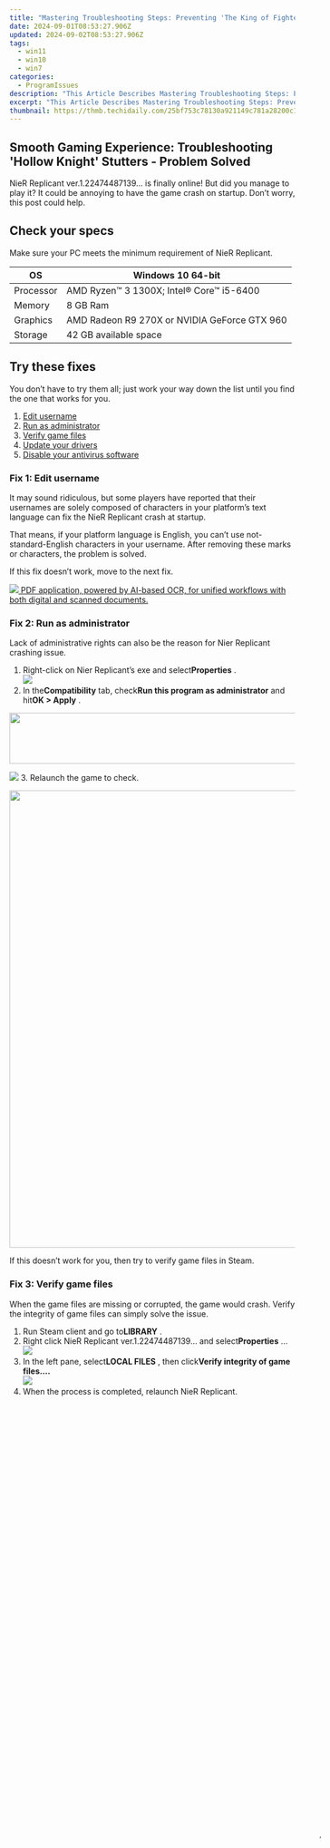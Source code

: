 ```yaml
---
title: "Mastering Troubleshooting Steps: Preventing 'The King of Fighters XV' From Abruptly Closing During Your PC Battles"
date: 2024-09-01T08:53:27.906Z
updated: 2024-09-02T08:53:27.906Z
tags:
  - win11
  - win10
  - win7
categories:
  - ProgramIssues
description: "This Article Describes Mastering Troubleshooting Steps: Preventing 'The King of Fighters XV' From Abruptly Closing During Your PC Battles"
excerpt: "This Article Describes Mastering Troubleshooting Steps: Preventing 'The King of Fighters XV' From Abruptly Closing During Your PC Battles"
thumbnail: https://thmb.techidaily.com/25bf753c78130a921149c781a28200c1963f284bc6d075e275272bdd4200ee96.jpg
---
```


## Smooth Gaming Experience: Troubleshooting 'Hollow Knight' Stutters - Problem Solved

NieR Replicant ver.1.22474487139… is finally online! But did you manage to play it? It could be annoying to have the game crash on startup. Don’t worry, this post could help.

## Check your specs

Make sure your PC meets the minimum requirement of NieR Replicant.

| OS        | Windows 10 64-bit                            |
| --------- | -------------------------------------------- |
| Processor | AMD Ryzen™ 3 1300X; Intel® Core™ i5-6400     |
| Memory    | 8 GB Ram                                     |
| Graphics  | AMD Radeon R9 270X or NVIDIA GeForce GTX 960 |
| Storage   | 42 GB available space                        |

## Try these fixes

 You don’t have to try them all; just work your way down the list until you find the one that works for you.

1. [Edit username](https://tools.techidaily.com/drivereasy/download/)
2. [Run as administrator](https://tools.techidaily.com/drivereasy/download/)
3. [Verify game files](https://tools.techidaily.com/drivereasy/download/)
4. [Update your drivers](https://tools.techidaily.com/drivereasy/download/)
5. [Disable your antivirus software](https://tools.techidaily.com/drivereasy/download/)

### Fix 1: Edit username

 It may sound ridiculous, but some players have reported that their usernames are solely composed of characters in your platform’s text language can fix the NieR Replicant crash at startup.

 That means, if your platform language is English, you can’t use not-standard-English characters in your username. After removing these marks or characters, the problem is solved.

If this fix doesn’t work, move to the next fix.

<!-- affiliate ads begin -->
<a href="https://checkout.abbyy.com/order/checkout.php?PRODS=39254549&QTY=1&AFFILIATE=108875&CART=1"> <img src="https://secure.avangate.com/images/merchant/0e5fb5c76fca16adbee503c9aff393cd/products/8_FR-Badges-NEW-FR-Standard-16-WIN-200.png" border="0"> PDF application, powered by AI-based OCR, for unified workflows with both digital and scanned documents. </a>
<!-- affiliate ads end -->
### Fix 2: Run as administrator

 Lack of administrative rights can also be the reason for Nier Replicant crashing issue.

1. Right-click on Nier Replicant’s exe and select**Properties** .  
![](https://images.drivereasy.com/wp-content/uploads/2019/10/properties-1.jpg)
2. In the**Compatibility** tab, check**Run this program as administrator** and hit**OK > Apply** .  
<!-- affiliate ads begin -->
<a href="https://arkmc.pxf.io/c/5597632/427477/5172" target="_top" id="427477"><img src="//a.impactradius-go.com/display-ad/5172-427477" border="0" alt="" width="728" height="90"/></a><img height="0" width="0" src="https://arkmc.pxf.io/i/5597632/427477/5172" style="position:absolute;visibility:hidden;" border="0" />
<!-- affiliate ads end -->
![](https://images.drivereasy.com/wp-content/uploads/2021/03/run-as-administrator-2.jpg)
3. Relaunch the game to check.
<!-- affiliate ads begin -->
<a href="https://atezr.pxf.io/c/5597632/2018605/18496" target="_top" id="2018605"><img src="//a.impactradius-go.com/display-ad/18496-2018605" border="0" alt="" width="798" height="807"/></a><img height="0" width="0" src="https://imp.pxf.io/i/5597632/2018605/18496" style="position:absolute;visibility:hidden;" border="0" />
<!-- affiliate ads end -->

 If this doesn’t work for you, then try to verify game files in Steam.

### Fix 3: Verify game files

 When the game files are missing or corrupted, the game would crash. Verify the integrity of game files can simply solve the issue.

1. Run Steam client and go to**LIBRARY** .
2. Right click NieR Replicant ver.1.22474487139… and select**Properties** …  
![](https://images.drivereasy.com/wp-content/uploads/2021/04/verify-nier-1.jpg)
3. In the left pane, select**LOCAL FILES** , then click**Verify integrity of game files….**  
![](https://images.drivereasy.com/wp-content/uploads/2021/04/verify-nier-2.jpg)
4. When the process is completed, relaunch NieR Replicant.
<!-- affiliate ads begin -->
<span id="1793213">
					<video width="1080" height="1620" style="cursor:pointer"
           poster="//a.impactradius-go.com/display-clicktoplayimage/1793213.jpeg"
           onclick="if(!this.playClicked){this.play();this.setAttribute('controls',true);this.playClicked=true;}">
	   <source src="//a.impactradius-go.com/display-ad/19135-1793213">
	   <img src="//a.impactradius-go.com/display-clicktoplayimage/1793213.jpeg" style="border: none; height: 100%; width: 100%; object-fit: contain">
	</video>
	<div style="width:1080px;text-align:center"><a href="javascript:window.open(decodeURIComponent('https%3A%2F%2Ftinyland.pxf.io%2Fc%2F5597632%2F1793213%2F19135'), '_blank');void(0);">Click here</a></div>
</span>
<img height="0" width="0" src="https://imp.pxf.io/i/5597632/1793213/19135" style="position:absolute;visibility:hidden;" border="0" />
<!-- affiliate ads end -->

If this fix doesn’t bring luck, take a look at the next one below.

<!-- affiliate ads begin -->
<a href="https://store.revouninstaller.com/order/checkout.php?PRODS=27889512&QTY=1&AFFILIATE=108875&CART=1"><img src="https://secure.avangate.com/images/merchant/4282ec8de8c9be897e7aff4aa231b1a4/728__90.jpg" border="0"></a>
<!-- affiliate ads end -->
### Fix 4: Update your drivers

 One of the most common causes of games crashing is you’re using outdated or corrupted drivers. You need to make sure your drivers are fully up-to-date so that you’re able to enjoy one of the best AAA titles in 2021.

There are mainly two ways you can update the graphics driver:

**Option 1 – Manually** – Graphics card manufacturers will roll out graphics drivers optimized for the latest titles on a regular basis. You can download the most recent correct driver from their websites ( **[AMD](https://www.amd.com/en/support)**  or **[NVIDIA](https://www.nvidia.com/Download/index.aspx)**  ) and install it manually.

**Option 2 – Automatically (Recommended)** – If you don’t have the time, patience or computer skills to update your video driver manually, you can, instead, do it automatically with **[Driver Easy](https://tools.techidaily.com/drivereasy/download/)**  . Driver Easy will automatically recognize your system and find the correct drivers for your exact GPU, and your Windows version, and it will download and install them correctly:

1. **[Download](https://tools.techidaily.com/drivereasy/download/)**  and install Driver Easy.
2. Run Driver Easy and click the **Scan Now** button. Driver Easy will then scan your computer and detect any problem drivers.  
![update graphics driver for hitman 3](https://images.drivereasy.com/wp-content/uploads/2021/01/update-graphics-driver-de-1.jpg)
3. Click the **Update** button next to the flagged graphics driver to automatically download the correct version of that driver, then you can manually install it (you can do this with the FREE version).  

 Or click **Update All** to automatically download and install the correct version of all the drivers that are missing or out of date on your system. (This requires the **[Pro version](https://tools.techidaily.com/drivereasy/download/)**  which comes with full support and a 30-day money back guarantee. You’ll be prompted to upgrade when you click **Update All** .)  
![update graphics driver for hitman 3](https://images.drivereasy.com/wp-content/uploads/2021/01/update-graphics-driver-de-2.jpg)

**The Pro version of Driver Easy** comes with full technical support.  
 If you need assistance, please contact **Driver Easy’s support team** at **[support@drivereasy.com](https://tools.techidaily.com/drivereasy/download/) .**

 Restart your PC after drivers are updated, then relaunch the game to check.

 If the latest drivers doesn’t solve the issue, move to the next fix.

<!-- affiliate ads begin -->
<a href="https://mindmanager.sjv.io/c/5597632/1787667/20231" target="_top" id="1787667"><img src="//a.impactradius-go.com/display-ad/20231-1787667" border="0" alt="" width="728" height="90"/></a><img height="0" width="0" src="https://imp.pxf.io/i/5597632/1787667/20231" style="position:absolute;visibility:hidden;" border="0" />
<!-- affiliate ads end -->
### Fix 5: Disable your antivirus software

 It’s possible that your anti-virus/Windows Security is interfering with NieR Replicant. When they block part of game files, there’ll be crashes. Therefore, disable real-time protection temporarily or make an exception for the game in the antivirus software would fix the issue.

Here’s how to disable Windows Security temporarily.

1. Press the**Windows logo key and I** together on your keyboard to open Windows Settings. Click**Update & Security** .  
![update & security](https://images.drivereasy.com/wp-content/uploads/2020/10/update-security-2.jpg)
2. Select**Windows Security** in the left pane, and click**Virus & threat protection** .  
![](https://images.drivereasy.com/wp-content/uploads/2020/09/5-2-5.jpg)
3. Click**Manage settings** .  
![](https://images.drivereasy.com/wp-content/uploads/2020/09/5-3-4.jpg)
4. Turn off Real-time protection.  
<!-- affiliate ads begin -->
<a href="https://purchase.swifdoo.com/order/checkout.php?PRODS=40002580&QTY=1&AFFILIATE=108875&CART=1"><img src="https://secure.avangate.com/images/merchant/8b932759a5a04ddb34bf79e3f9072e4b/products/3_Product%20box%20white-1024x1024.png" border="0">SwifDoo PDF 2-Year Plan</a>
<!-- affiliate ads end -->
![](https://images.drivereasy.com/wp-content/uploads/2020/09/5-4-2.jpg)

Relaunch NieR Replicant and check if it’s running properly.

 If this method doesn’t work for you, enable your antivirus software or Windows Security as soon as possible.

---

 Hopefully, this post help you solve the issue and you can enjoy NieR Replicant. If you have any problems or ideas, feel free to leave them in the comments.

<ins class="adsbygoogle"
     style="display:block"
     data-ad-format="autorelaxed"
     data-ad-client="ca-pub-7571918770474297"
     data-ad-slot="1223367746"></ins>



<ins class="adsbygoogle"
     style="display:block"
     data-ad-client="ca-pub-7571918770474297"
     data-ad-slot="8358498916"
     data-ad-format="auto"
     data-full-width-responsive="true"></ins>

<span class="atpl-alsoreadstyle">Also read:</span>
<div><ul>
<li><a href="https://article-knowledge.techidaily.com/new-in-2024-20-quick-video-concepts-for-aspiring-vloggers/"><u>[New] In 2024, 20 Quick Video Concepts for Aspiring Vloggers</u></a></li>
<li><a href="https://youtube-tips.techidaily.com/n-2024-subtitled-freely-top-10-tools-for-youtubes-text-extractors/"><u>[New] In 2024, Subtitled Freely  Top 10 Tools for YouTube's Text Extractors</u></a></li>
<li><a href="https://youtube-data.techidaily.com/n-2024-unveiling-the-top-10-youtube-makeup-maestros-to-follow/"><u>[New] In 2024, Unveiling the Top 10 YouTube Makeup Maestros to Follow</u></a></li>
<li><a href="https://youtube-stream.techidaily.com/new-personalize-your-pixelated-world-the-ultimate-guide-to-discovering-creator-types-via-6-tests/"><u>[New] Personalize Your Pixelated World  The Ultimate Guide to Discovering Creator Types via 6 Tests</u></a></li>
<li><a href="https://instagram-videos.techidaily.com/updated-2024-approved-steps-to-instagram-verification-and-fan-growth-in-under-150-characters/"><u>[Updated] 2024 Approved  Steps to Instagram Verification & Fan Growth in Under 150 Characters</u></a></li>
<li><a href="https://youtube-lab.techidaily.com/ed-from-selfies-to-subscribers-jake-pauls-online-odyssey/"><u>[Updated] From Selfies to Subscribers  Jake Paul’s Online Odyssey</u></a></li>
<li><a href="https://some-techniques.techidaily.com/updated-immersive-storytelling-through-total-environmental-capture/"><u>[Updated] Immersive Storytelling Through Total Environmental Capture</u></a></li>
<li><a href="https://win-blog.techidaily.com/1-mastering-microsoft-excel-step-by-step-guide-to-crafting-the-perfect-data-input-spreadsheet/"><u>1. Mastering Microsoft Excel: Step-by-Step Guide to Crafting the Perfect Data Input Spreadsheet</u></a></li>
<li><a href="https://instagram-videos.techidaily.com/2024-approved-momentum-in-pictures-a-curated-list-of-ig-motivation/"><u>2024 Approved  Momentum in Pictures  A Curated List of IG Motivation</u></a></li>
<li><a href="https://remote-screen-capture.techidaily.com/8-pioneering-open-source-platforms-revolutionizing-business-calls-for-2024/"><u>8 Pioneering Open-Source Platforms Revolutionizing Business Calls for 2024</u></a></li>
<li><a href="https://win-blog.techidaily.com/altering-default-sheet-counts-a-guide-to-customizing-workbooks-when-starting-with-excel/"><u>Altering Default Sheet Counts: A Guide to Customizing Workbooks When Starting with Excel</u></a></li>
<li><a href="https://games-able.techidaily.com/breaking-down-what-makes-cozy-games-beloved/"><u>Breaking Down What Makes Cozy Games Beloved</u></a></li>
<li><a href="https://win-blog.techidaily.com/bypassing-url-scanning-in-microsoft-offices-spellcheck-a-step-by-step-guide/"><u>Bypassing URL Scanning in Microsoft Office's Spellcheck: A Step-by-Step Guide</u></a></li>
<li><a href="https://win-blog.techidaily.com/creating-an-effective-presentation-integrating-excel-data-into-powerpoint-for-organizational-charts/"><u>Creating an Effective Presentation: Integrating Excel Data Into PowerPoint for Organizational Charts</u></a></li>
<li><a href="https://win-blog.techidaily.com/darkening-gridlines-easily-with-microsoft-excel/"><u>Darkening Gridlines Easily with Microsoft Excel</u></a></li>
<li><a href="https://win-blog.techidaily.com/discover-the-latest-insights-on-microsofts-upcoming-office-2n4-suite/"><u>Discover the Latest Insights on Microsoft's Upcoming Office 2N4 Suite</u></a></li>
<li><a href="https://win-blog.techidaily.com/discover-the-top-6-benefits-of-investing-in-a-microsoft-365-membership/"><u>Discover the Top 6 Benefits of Investing in a Microsoft 365 Membership</u></a></li>
<li><a href="https://win-blog.techidaily.com/dynamic-charting-techniques-using-dropdown-menus-in-microsoft-excel/"><u>Dynamic Charting Techniques Using Dropdown Menus in Microsoft Excel</u></a></li>
<li><a href="https://win-blog.techidaily.com/effective-strategies-to-shrink-image-based-ms-office-files/"><u>Effective Strategies to Shrink Image-Based MS Office Files</u></a></li>
<li><a href="https://win-blog.techidaily.com/efficiently-locating-and-mastering-necessary-microsoft-excel-formulas-tips-and-tricks-for-professionals/"><u>Efficiently Locating and Mastering Necessary Microsoft Excel Formulas: Tips & Tricks for Professionals</u></a></li>
<li><a href="https://win-blog.techidaily.com/excel-techniques-to-determine-the-countdown-in-days-to-any-occasion/"><u>Excel Techniques to Determine the Countdown in Days to Any Occasion</u></a></li>
<li><a href="https://win-blog.techidaily.com/excel-tips-effectively-identifying-and-marking-outlying-values-a-step-by-step-guide/"><u>Excel Tips: Effectively Identifying and Marking Outlying Values – A Step-by-Step Guide</u></a></li>
<li><a href="https://win-blog.techidaily.com/expert-tips-on-building-and-personalizing-funnel-charts-with-microsoft-excel-tools/"><u>Expert Tips on Building & Personalizing Funnel Charts with Microsoft Excel Tools</u></a></li>
<li><a href="https://win-blog.techidaily.com/extracting-month-and-year-from-dates-using-microsoft-excel-a-step-by-step-guide/"><u>Extracting Month and Year From Dates Using Microsoft Excel: A Step-by-Step Guide</u></a></li>
<li><a href="https://activate-lock.techidaily.com/how-to-remove-icloud-on-iphone-se-2022-smoothly-by-drfone-ios/"><u>How To Remove iCloud On iPhone SE (2022) Smoothly</u></a></li>
<li><a href="https://blog-min.techidaily.com/how-to-retrieve-erased-messages-from-realme-gt-5-pro-by-fonelab-android-recover-messages/"><u>How to retrieve erased messages from Realme GT 5 Pro</u></a></li>
<li><a href="https://android-transfer.techidaily.com/in-2024-best-3-software-to-transfer-files-tofrom-your-infinix-note-30i-via-a-usb-cable-drfone-by-drfone-transfer-from-android-transfer-from-android/"><u>In 2024, Best 3 Software to Transfer Files to/from Your Infinix Note 30i via a USB Cable | Dr.fone</u></a></li>
<li><a href="https://extra-hints.techidaily.com/in-2024-copyrighted-chords-navigating-music-uploads-to-insta/"><u>In 2024, Copyrighted Chords  Navigating Music Uploads to Insta</u></a></li>
<li><a href="https://easy-unlock-android.techidaily.com/in-2024-how-to-show-wi-fi-password-on-oppo-f23-5g-by-drfone-android/"><u>In 2024, How to Show Wi-Fi Password on Oppo F23 5G</u></a></li>
<li><a href="https://youtube-data.techidaily.com/24-prime-video-strategies-selecting-perfect-format-for-youtube/"><u>In 2024, Prime Video Strategies – Selecting Perfect Format for YouTube</u></a></li>
<li><a href="https://win-blog.techidaily.com/leveraging-excels-power-comprehensive-techniques-for-utilizing-the-image-feature/"><u>Leveraging Excel's Power: Comprehensive Techniques for Utilizing the Image Feature</u></a></li>
<li><a href="https://win-blog.techidaily.com/mastering-data-organization-a-comprehensive-guide-to-using-microsoft-excels-sort-feature/"><u>Mastering Data Organization: A Comprehensive Guide to Using Microsoft Excel's Sort Feature</u></a></li>
<li><a href="https://win-blog.techidaily.com/mastering-excels-features-how-to-personalize-and-utilize-the-status-bar/"><u>Mastering Excel's Features: How to Personalize and Utilize the Status Bar</u></a></li>
<li><a href="https://win-blog.techidaily.com/mastering-microsoft-excels-len-function-a-comprehensive-guide/"><u>Mastering Microsoft Excel's LEN Function: A Comprehensive Guide</u></a></li>
<li><a href="https://win-blog.techidaily.com/mastering-row-organization-tips-for-efficiently-grouping-and-collapsing-in-excel/"><u>Mastering Row Organization: Tips for Efficiently Grouping & Collapsing in Excel</u></a></li>
<li><a href="https://win-blog.techidaily.com/mastering-the-art-of-editing-formula-descriptions-within-excel-2013-cells/"><u>Mastering the Art of Editing Formula Descriptions Within Excel 2013 Cells</u></a></li>
<li><a href="https://win-blog.techidaily.com/mastering-the-art-of-using-mentions-in-your-microsoft-office-365-feedback/"><u>Mastering the Art of Using @Mentions in Your Microsoft Office 365 Feedback</u></a></li>
<li><a href="https://instagram-clips.techidaily.com/nurturing-a-thriving-community-for-more-insta-views/"><u>Nurturing a Thriving Community for More Insta Views</u></a></li>
<li><a href="https://instagram-clips.techidaily.com/optimize-your-posting-select-from-this-roundup-of-top-8-planners/"><u>Optimize Your Posting  Select From This Roundup of Top 8 Planners</u></a></li>
<li><a href="https://buynow-info.techidaily.com/space-shooter-and-smiles-exploring-the-entertaining-storyline-and-mechanics-of-the-outer-worlds/"><u>Space, Shooter and Smiles: Exploring the Entertaining Storyline & Mechanics of The Outer Worlds</u></a></li>
<li><a href="https://win-forum.techidaily.com/step-by-step-guide-to-clearing-memory-dump-files-on-windows-10/"><u>Step-by-Step Guide to Clearing Memory Dump Files on Windows 10</u></a></li>
<li><a href="https://win-blog.techidaily.com/step-by-step-guide-creating-a-scatter-plot-using-microsoft-excel/"><u>Step-by-Step Guide: Creating a Scatter Plot Using Microsoft Excel</u></a></li>
<li><a href="https://win-blog.techidaily.com/step-by-step-guide-generating-dummy-data-sets-with-microsoft-excel/"><u>Step-by-Step Guide: Generating Dummy Data Sets with Microsoft Excel</u></a></li>
<li><a href="https://win-blog.techidaily.com/step-by-step-guide-printing-an-excel-worksheet-including-your-valuable-notes-and-annotations/"><u>Step-by-Step Guide: Printing an Excel Worksheet Including Your Valuable Notes and Annotations</u></a></li>
<li><a href="https://win-blog.techidaily.com/step-by-step-guide-removing-text-styles-and-formatting-errors-in-ms-excel/"><u>Step-by-Step Guide: Removing Text Styles & Formatting Errors in MS Excel</u></a></li>
<li><a href="https://win-blog.techidaily.com/step-by-step-instructions-on-how-to-combine-cells-using-google-sheets-tools/"><u>Step-by-Step Instructions on How to Combine Cells Using Google Sheets Tools</u></a></li>
<li><a href="https://win-blog.techidaily.com/step-by-step-tutorial-how-to-efficiently-divide-data-using-excels-split-function/"><u>Step-by-Step Tutorial: How to Efficiently Divide Data Using Excel's Split Function</u></a></li>
<li><a href="https://activate-lock.techidaily.com/top-7-icloud-activation-bypass-tools-for-your-apple-iphone-15-by-drfone-ios/"><u>Top 7 iCloud Activation Bypass Tools For your Apple iPhone 15</u></a></li>
<li><a href="https://win-blog.techidaily.com/tutorial-easily-toggle-visibility-of-excel-rows-and-columns/"><u>Tutorial: Easily Toggle Visibility of Excel Rows & Columns</u></a></li>
<li><a href="https://win-blog.techidaily.com/unlocking-efficiency-with-excels-subtotal-feature-an-in-depth-tutorial-for-professionals-and-students-alike/"><u>Unlocking Efficiency with Excel's Subtotal Feature: An In-Depth Tutorial for Professionals and Students Alike</u></a></li>
<li><a href="https://win-blog.techidaily.com/unlocking-new-possibilities-with-hyperlink-in-ms-excel-discover-6-key-ways-to-use-it/"><u>Unlocking New Possibilities with Hyperlink in MS Excel: Discover 6 Key Ways to Use It</u></a></li>
<li><a href="https://win-blog.techidaily.com/unveiling-recent-updates-a-deep-dive-into-windows-10s-creators-version/"><u>Unveiling Recent Updates: A Deep Dive Into Windows 10'S Creators Version</u></a></li>
</ul></div>
